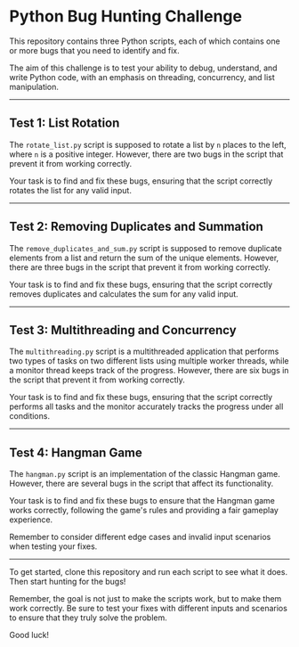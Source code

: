 # Python Bug Hunting Challenge

This repository contains three Python scripts, each of which contains one or more bugs that you need to identify and fix. 

The aim of this challenge is to test your ability to debug, understand, and write Python code, with an emphasis on threading, concurrency, and list manipulation.

---

## Test 1: List Rotation

The `rotate_list.py` script is supposed to rotate a list by `n` places to the left, where `n` is a positive integer. However, there are two bugs in the script that prevent it from working correctly. 

Your task is to find and fix these bugs, ensuring that the script correctly rotates the list for any valid input.

---

## Test 2: Removing Duplicates and Summation

The `remove_duplicates_and_sum.py` script is supposed to remove duplicate elements from a list and return the sum of the unique elements. However, there are three bugs in the script that prevent it from working correctly. 

Your task is to find and fix these bugs, ensuring that the script correctly removes duplicates and calculates the sum for any valid input.

---

## Test 3: Multithreading and Concurrency

The `multithreading.py` script is a multithreaded application that performs two types of tasks on two different lists using multiple worker threads, while a monitor thread keeps track of the progress. However, there are six bugs in the script that prevent it from working correctly. 

Your task is to find and fix these bugs, ensuring that the script correctly performs all tasks and the monitor accurately tracks the progress under all conditions.

---

## Test 4: Hangman Game

The `hangman.py` script is an implementation of the classic Hangman game. However, there are several bugs in the script that affect its functionality.

Your task is to find and fix these bugs to ensure that the Hangman game works correctly, following the game's rules and providing a fair gameplay experience.

Remember to consider different edge cases and invalid input scenarios when testing your fixes.

---

To get started, clone this repository and run each script to see what it does. Then start hunting for the bugs!

Remember, the goal is not just to make the scripts work, but to make them work correctly. Be sure to test your fixes with different inputs and scenarios to ensure that they truly solve the problem.

Good luck!